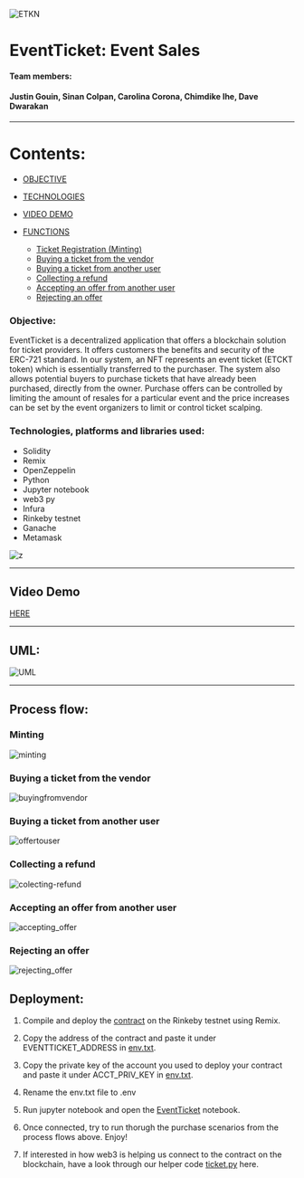 ![ETKN](https://user-images.githubusercontent.com/77997949/133622443-32b40805-5d14-48e2-83ab-79a3974d15d3.png)


# EventTicket: Event Sales 

#### Team members:
#### Justin Gouin, Sinan Colpan, Carolina Corona, Chimdike Ihe, Dave Dwarakan
---


# Contents:

- [OBJECTIVE](#objective)

- [TECHNOLOGIES](#technologies)

- [VIDEO DEMO](#video-demo)
   
- [FUNCTIONS](#functions)

	- [Ticket Registration (Minting)](#minting)
	- [Buying a ticket from the vendor](#Buying-a-ticket-from-the-vendor)
	- [Buying a ticket from another user](#Buying-a-ticket-from-another-user)
	- [Collecting a refund](#Collecting-a-refund)
	- [Accepting an offer from another user](#Accepting-an-offer-from-another-user)
	- [Rejecting an offer](#Rejecting-an-offer)



### Objective:

EventTicket is a decentralized application that offers a blockchain solution for ticket providers. It offers customers the benefits and security of the ERC-721 standard. In our system, an NFT represents an event ticket (ETCKT token) which is essentially transferred to the purchaser. The system also allows potential buyers to purchase tickets that have already been purchased, directly from the owner. Purchase offers can be controlled by limiting the amount of resales for a particular event and the price increases can be set by the event organizers to limit or control ticket scalping. 

### Technologies, platforms and libraries used:

- Solidity
- Remix
- OpenZeppelin
- Python
- Jupyter notebook
- web3 py
- Infura
- Rinkeby testnet
- Ganache
- Metamask

![z](https://user-images.githubusercontent.com/77997949/133622603-7ac4ceb1-8160-4dd7-b67b-e3f3042cb2b8.png)


---
## Video Demo
[HERE](https://youtu.be/Ih6cbqdMljA)

---

## UML:
![UML](https://user-images.githubusercontent.com/77997949/133622707-5749b64b-01ff-4de6-860c-7532b3ddaa95.png)

---

## Process flow:

###  Minting
![minting](https://user-images.githubusercontent.com/77997949/133622825-d371bfdc-6534-4e63-8c47-0f9d150b7210.png)

###  Buying a ticket from the vendor
![buyingfromvendor](https://user-images.githubusercontent.com/77997949/133622865-6f817d24-fca9-4e8d-93ef-84f55eb20864.png)

###  Buying a ticket from another user
![offertouser](https://user-images.githubusercontent.com/77997949/133622970-2b10324b-deb3-410f-8a9d-cbc609d586d2.png)

###  Collecting a refund
![colecting-refund](https://user-images.githubusercontent.com/77997949/133623068-0e357f89-6bf4-4f25-84e1-44dd021a58d3.png)

###  Accepting an offer from another user
![accepting_offer](https://user-images.githubusercontent.com/77997949/133623094-d7b847c7-9aef-4383-86c7-9e2a77a65394.png)

###  Rejecting an offer
![rejecting_offer](https://user-images.githubusercontent.com/77997949/133623171-e88f91e5-06ae-4b3e-976d-eaa39c9ca4cc.png)


## Deployment:

1) Compile and deploy the [contract](EventTicket/EventTicket.sol) on the Rinkeby testnet using Remix.

2) Copy the address of the contract and paste it under EVENTTICKET_ADDRESS in [env.txt](EventTicket/env.txt).

3) Copy the private key of the account you used to deploy your contract and paste it under ACCT_PRIV_KEY in [env.txt](EventTicker/env.txt).

4) Rename the env.txt file to .env

5) Run jupyter notebook and open the [EventTicket](EventTicket/EventTicket.ipynb) notebook.

6) Once connected, try to run thorugh the purchase scenarios from the process flows above. Enjoy!

7) If interested in how web3 is helping us connect to the contract on the blockchain, have a look through our helper code [ticket.py](EventTicket/ticket.py) here.
